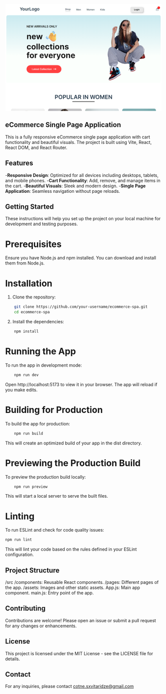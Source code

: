 <img src="./src/assets/website-preview.png" >

## eCommerce Single Page Application
This is a fully responsive eCommerce single page application with cart functionality and beautiful visuals. The project is built using Vite, React, React DOM, and React Router.

## Features
-**Responsive Design**: Optimized for all devices including desktops, tablets, and mobile phones.
-**Cart Functionality**: Add, remove, and manage items in the cart.
-**Beautiful Visuals**: Sleek and modern design.
-**Single Page Application**: Seamless navigation without page reloads.

## Getting Started
These instructions will help you set up the project on your local machine for development and testing purposes.

# Prerequisites
Ensure you have Node.js and npm installed. You can download and install them from Node.js.

# Installation
1. Clone the repository:

```sh
    git clone https://github.com/your-username/ecommerce-spa.git
    cd ecommerce-spa
```

2. Install the dependencies:

```sh
    npm install
```

# Running the App
To run the app in development mode:

```sh
    npm run dev
```

Open http://localhost:5173 to view it in your browser. The app will reload if you make edits.

# Building for Production
To build the app for production:

```sh
    npm run build
```

This will create an optimized build of your app in the dist directory.

# Previewing the Production Build
To preview the production build locally:

```sh
    npm run preview
```
This will start a local server to serve the built files.

# Linting
To run ESLint and check for code quality issues:

```sh
npm run lint
```

This will lint your code based on the rules defined in your ESLint configuration.

## Project Structure
/src
/components: Reusable React components.
/pages: Different pages of the app.
/assets: Images and other static assets.
App.js: Main app component.
main.js: Entry point of the app.

## Contributing
Contributions are welcome! Please open an issue or submit a pull request for any changes or enhancements.

## License
This project is licensed under the MIT License - see the LICENSE file for details.

## Contact
For any inquiries, please contact cotne.sxvitaridze@gmail.com